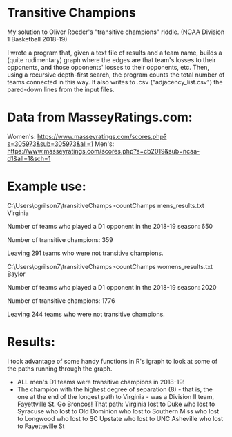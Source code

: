# Transitive Champions
My solution to Oliver Roeder's "transitive champions" riddle. (NCAA Division 1 Basketball 2018-19)

I wrote a program that, given a text file of results and a team name, builds a (quite rudimentary) graph where the edges are that team's losses to their opponents, and those opponents' losses to their opponents, etc.
Then, using a recursive depth-first search, the program counts the total number of teams connected in this way. It also writes to .csv ("adjacency_list.csv") the pared-down lines from the input files.

# Data from MasseyRatings.com:
Women's: https://www.masseyratings.com/scores.php?s=305973&sub=305973&all=1
Men's: https://www.masseyratings.com/scores.php?s=cb2019&sub=ncaa-d1&all=1&sch=1

# Example use:
C:\Users\cgrilson7\transitiveChamps>countChamps mens_results.txt Virginia

Number of teams who played a D1 opponent in the 2018-19 season: 650

Number of transitive champions: 359

Leaving 291 teams who were not transitive champions.

C:\Users\cgrilson7\transitiveChamps>countChamps womens_results.txt Baylor

Number of teams who played a D1 opponent in the 2018-19 season: 2020

Number of transitive champions: 1776

Leaving 244 teams who were not transitive champions.

# Results:

I took advantage of some handy functions in R's igraph to look at some of the paths running through the graph.
- ALL men's D1 teams were transitive champions in 2018-19!
- The champion with the highest degree of separation (8) - that is, the one at the end of the longest path to Virginia - was a Division II team, Fayettville St. Go Broncos!
      That path:
      Virginia lost to
      Duke who lost to
      Syracuse who lost to 
      Old Dominion who lost to
      Southern Miss who lost to 
      Longwood who lost to
      SC Upstate who lost to
      UNC Asheville who lost to
      Fayetteville St
